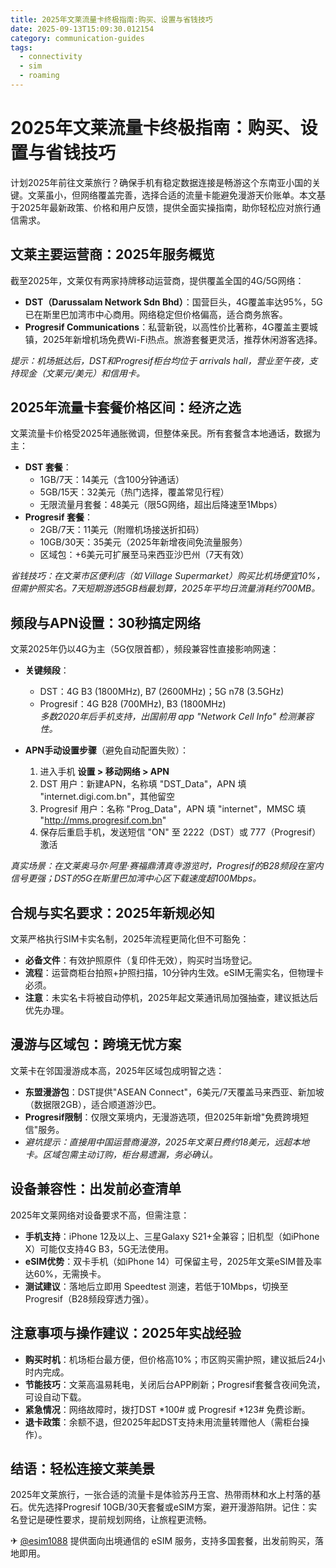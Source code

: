 ```yaml
---
title: 2025年文莱流量卡终极指南:购买、设置与省钱技巧
date: 2025-09-13T15:09:30.012154
category: communication-guides
tags:
  - connectivity
  - sim
  - roaming
---
```


# 2025年文莱流量卡终极指南：购买、设置与省钱技巧

计划2025年前往文莱旅行？确保手机有稳定数据连接是畅游这个东南亚小国的关键。文莱虽小，但网络覆盖完善，选择合适的流量卡能避免漫游天价账单。本文基于2025年最新政策、价格和用户反馈，提供全面实操指南，助你轻松应对旅行通信需求。

## 文莱主要运营商：2025年服务概览
截至2025年，文莱仅有两家持牌移动运营商，提供覆盖全国的4G/5G网络：
- **DST（Darussalam Network Sdn Bhd）**：国营巨头，4G覆盖率达95%，5G已在斯里巴加湾市中心商用。网络稳定但价格偏高，适合商务旅客。
- **Progresif Communications**：私营新锐，以高性价比著称，4G覆盖主要城镇，2025年新增机场免费Wi-Fi热点。旅游套餐更灵活，推荐休闲游客选择。

*提示：机场抵达后，DST和Progresif柜台均位于 arrivals hall，营业至午夜，支持现金（文莱元/美元）和信用卡。*

## 2025年流量卡套餐价格区间：经济之选
文莱流量卡价格受2025年通胀微调，但整体亲民。所有套餐含本地通话，数据为主：
- **DST 套餐**：  
  - 1GB/7天：14美元（含100分钟通话）  
  - 5GB/15天：32美元（热门选择，覆盖常见行程）  
  - 无限流量月套餐：48美元（限5G网络，超出后降速至1Mbps）  
- **Progresif 套餐**：  
  - 2GB/7天：11美元（附赠机场接送折扣码）  
  - 10GB/30天：35美元（2025年新增夜间免流量服务）  
  - 区域包：+6美元可扩展至马来西亚沙巴州（7天有效）  

*省钱技巧：在文莱市区便利店（如 Village Supermarket）购买比机场便宜10%，但需护照实名。7天短期游选5GB档最划算，2025年平均日流量消耗约700MB。*

## 频段与APN设置：30秒搞定网络
文莱2025年仍以4G为主（5G仅限首都），频段兼容性直接影响网速：
- **关键频段**：  
  - DST：4G B3 (1800MHz), B7 (2600MHz)；5G n78 (3.5GHz)  
  - Progresif：4G B28 (700MHz), B3 (1800MHz)  
  *多数2020年后手机支持，出国前用 app "Network Cell Info" 检测兼容性。*
  
- **APN手动设置步骤**（避免自动配置失败）：  
  1. 进入手机 **设置 > 移动网络 > APN**  
  2. DST 用户：新建APN，名称填 "DST_Data"，APN 填 "internet.digi.com.bn"，其他留空  
  3. Progresif 用户：名称 "Prog_Data"，APN 填 "internet"，MMSC 填 "http://mms.progresif.com.bn"  
  4. 保存后重启手机，发送短信 "ON" 至 2222（DST）或 777（Progresif）激活  

*真实场景：在文莱奥马尔·阿里·赛福鼎清真寺游览时，Progresif的B28频段在室内信号更强；DST的5G在斯里巴加湾中心区下载速度超100Mbps。*

## 合规与实名要求：2025年新规必知
文莱严格执行SIM卡实名制，2025年流程更简化但不可豁免：
- **必备文件**：有效护照原件（复印件无效），购买时当场登记。  
- **流程**：运营商柜台拍照+护照扫描，10分钟内生效。eSIM无需实名，但物理卡必须。  
- **注意**：未实名卡将被自动停机，2025年起文莱通讯局加强抽查，建议抵达后优先办理。  

## 漫游与区域包：跨境无忧方案
文莱卡在邻国漫游成本高，2025年区域包成明智之选：
- **东盟漫游包**：DST提供"ASEAN Connect"，6美元/7天覆盖马来西亚、新加坡（数据限2GB），适合顺道游沙巴。  
- **Progresif限制**：仅限文莱境内，无漫游选项，但2025年新增"免费跨境短信"服务。  
- *避坑提示：直接用中国运营商漫游，2025年文莱日费约18美元，远超本地卡。区域包需主动订购，柜台易遗漏，务必确认。*

## 设备兼容性：出发前必查清单
2025年文莱网络对设备要求不高，但需注意：
- **手机支持**：iPhone 12及以上、三星Galaxy S21+全兼容；旧机型（如iPhone X）可能仅支持4G B3，5G无法使用。  
- **eSIM优势**：双卡手机（如iPhone 14）可保留主号，2025年文莱eSIM普及率达60%，无需换卡。  
- **测试建议**：落地后立即用 Speedtest 测速，若低于10Mbps，切换至Progresif（B28频段穿透力强）。  

## 注意事项与操作建议：2025年实战经验
- **购买时机**：机场柜台最方便，但价格高10%；市区购买需护照，建议抵后24小时内完成。  
- **节能技巧**：文莱高温易耗电，关闭后台APP刷新；Progresif套餐含夜间免流，可设自动下载。  
- **紧急情况**：网络故障时，拨打DST *100# 或 Progresif *123# 免费诊断。  
- **退卡政策**：余额不退，但2025年起DST支持未用流量转赠他人（需柜台操作）。  

## 结语：轻松连接文莱美景
2025年文莱旅行，一张合适的流量卡是体验苏丹王宫、热带雨林和水上村落的基石。优先选择Progresif 10GB/30天套餐或eSIM方案，避开漫游陷阱。记住：实名登记是硬性要求，提前规划网络，让旅程更流畅。  

✈ [@esim1088](https://t.me/s/esim1088) 提供面向出境通信的 eSIM 服务，支持多国套餐，出发前购买，落地即用。